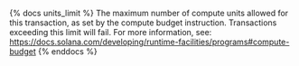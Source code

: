 {% docs units_limit %}
The maximum number of compute units allowed for this transaction, as set by the compute budget instruction. Transactions exceeding this limit will fail. For more information, see: https://docs.solana.com/developing/runtime-facilities/programs#compute-budget
{% enddocs %} 